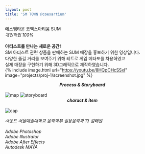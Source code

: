 ```yaml
---
layout: post
title: 'SM TOWN @coexartium'
---
```

<span style="color:#000000"> 에스엠타운 코엑스아티움 SUM </span> <br/> _개인작업 100%_ <br/> <br/>
__아티스트를 만나는 새로운 공간!__ <br/>
SM 아티스트 관련 상품을 판매하는 SUM 매장을 홍보하기 위한 영상입니다. <br/>
다양한 즐길 거리를 보여주기 위해 레트로 게임 메타포를 차용하였고 <br/>
실제 매장을 구현하기 위해 3D그래픽으로 제작하였습니다. <br/>
{% include image.html url="https://youtu.be/8HQpCHcSSxI" image="projects/proj-1/screenshot.jpg" %} <br/>
**_<center> Process & Storyboard </center>_** <br/>
![map](https://user-images.githubusercontent.com/59524785/105296473-36d95b80-5bfd-11eb-809f-c444d4563b33.jpg)
![storyboard](https://user-images.githubusercontent.com/59524785/105287080-d517f200-5bfa-11eb-91f8-3649a074227d.jpg) <br/>
**_<center> charact & item </center>_** <br/>
![cap](https://user-images.githubusercontent.com/59524785/105315117-38595280-5c02-11eb-8460-3a13430fc37f.gif)


_사운드 서울예술대학교 음악학부 실용음악과 13 김태원_ <br/><br/> _Adobe Photoshop_ <br/>
_Adobe Illustrator_ <br/>
_Adobe After Effects_ <br/>
_Autodesk MAYA_ <br/><br/>
